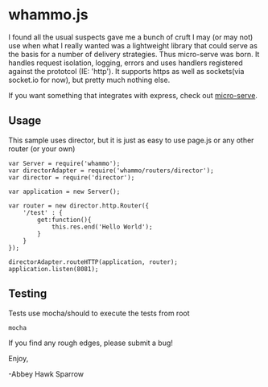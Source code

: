 whammo.js
==============
I found all the usual suspects gave me a bunch of cruft I may (or may not) use when what I really wanted was a lightweight library that could serve as the basis for a number of delivery strategies. Thus micro-serve was born. It handles request isolation, logging, errors and uses handlers registered against the prototcol (IE: 'http'). It supports https as well as sockets(via socket.io for now), but pretty much nothing else.

If you want something that integrates with express, check out [micro-serve](https://www.npmjs.com/package/micro-serve).

Usage
-----

This sample uses director, but it is just as easy to use page.js or any other router (or your own)

	var Server = require('whammo');
	var directorAdapter = require('whammo/routers/director');
    var director = require('director');
    
    var application = new Server();
    
    var router = new director.http.Router({
        '/test' : {
	        get:function(){
	            this.res.end('Hello World');
	        }
        }
    });
    
    directorAdapter.routeHTTP(application, router);
    application.listen(8081);

Testing
-------
Tests use mocha/should to execute the tests from root

    mocha

If you find any rough edges, please submit a bug!

Enjoy,

-Abbey Hawk Sparrow